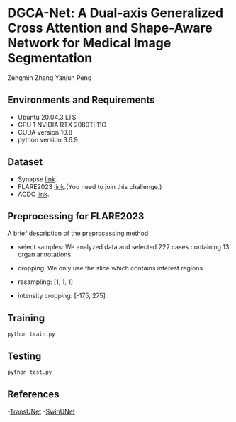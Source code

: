 # DGCA-Net: A Dual-axis Generalized Cross Attention and Shape-Aware Network for Medical Image Segmentation
Zengmin Zhang Yanjun Peng

## Environments and Requirements

- Ubuntu 20.04.3 LTS
- GPU 1 NVIDIA RTX 2080Ti 11G
- CUDA version 10.8
- python version 3.6.9
  
## Dataset

- Synapse [link](https://github.com/Beckschen/TransUNet).
- FLARE2023 [link](https://codalab.lisn.upsaclay.fr/competitions/12239#learn_the_details-dataset).(You need to join this challenge.)
- ACDC [link](https://github.com/Beckschen/TransUNet).

## Preprocessing for FLARE2023

A brief description of the preprocessing method

- select samples:
We analyzed data and selected 222 cases containing 13 organ annotations.

- cropping:
We only use the slice which contains interest regions.

- resampling:
[1, 1, 1] 

- intensity cropping:
[-175, 275]


## Training
```
python train.py
```

## Testing
```python
python test.py
```

## References

-[TransUNet](https://github.com/Beckschen/TransUNet)
-[SwinUNet](https://github.com/HuCaoFighting/Swin-Unet)



